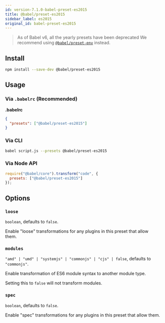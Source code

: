 ```yaml
---
id: version-7.1.0-babel-preset-es2015
title: @babel/preset-es2015
sidebar_label: es2015
original_id: babel-preset-es2015
---
```


> As of Babel v6, all the yearly presets have been deprecated
> We recommend using [`@babel/preset-env`](preset-env.md) instead.

## Install

```sh
npm install --save-dev @babel/preset-es2015
```

## Usage

### Via `.babelrc` (Recommended)

**.babelrc**

```json
{
  "presets": ["@babel/preset-es2015"]
}
```

### Via CLI

```sh
babel script.js --presets @babel/preset-es2015
```

### Via Node API

```javascript
require("@babel/core").transform("code", {
  presets: ["@babel/preset-es2015"]
});
```

## Options

### `loose`

`boolean`, defaults to `false`.

Enable "loose" transformations for any plugins in this preset that allow them.

### `modules`

`"amd" | "umd" | "systemjs" | "commonjs" | "cjs" | false`, defaults to `"commonjs"`.

Enable transformation of ES6 module syntax to another module type.

Setting this to `false` will not transform modules.

### `spec`

`boolean`, defaults to `false`.

Enable "spec" transformations for any plugins in this preset that allow them.

